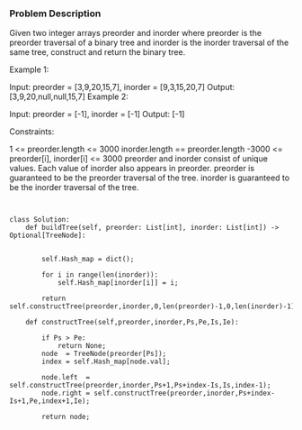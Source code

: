 ### Problem Description 

Given two integer arrays preorder and inorder where preorder is the preorder traversal of a binary tree and inorder is the inorder traversal of the same tree, construct and return the binary tree.

 

Example 1:


Input: preorder = [3,9,20,15,7], inorder = [9,3,15,20,7]
Output: [3,9,20,null,null,15,7]
Example 2:

Input: preorder = [-1], inorder = [-1]
Output: [-1]
 

Constraints:

1 <= preorder.length <= 3000
inorder.length == preorder.length
-3000 <= preorder[i], inorder[i] <= 3000
preorder and inorder consist of unique values.
Each value of inorder also appears in preorder.
preorder is guaranteed to be the preorder traversal of the tree.
inorder is guaranteed to be the inorder traversal of the tree.


```


class Solution:
    def buildTree(self, preorder: List[int], inorder: List[int]) -> Optional[TreeNode]:


        self.Hash_map = dict();

        for i in range(len(inorder)):
            self.Hash_map[inorder[i]] = i;
        
        return self.constructTree(preorder,inorder,0,len(preorder)-1,0,len(inorder)-1);
    
    def constructTree(self,preorder,inorder,Ps,Pe,Is,Ie):

        if Ps > Pe:
            return None;
        node  = TreeNode(preorder[Ps]);
        index = self.Hash_map[node.val];

        node.left  = self.constructTree(preorder,inorder,Ps+1,Ps+index-Is,Is,index-1);
        node.right = self.constructTree(preorder,inorder,Ps+index-Is+1,Pe,index+1,Ie);

        return node;


```
